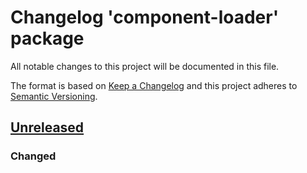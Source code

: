 # Changelog 'component-loader' package

All notable changes to this project will be documented in this file.

The format is based on [Keep a Changelog](http://keepachangelog.com/en/1.0.0/)
and this project adheres to [Semantic Versioning](http://semver.org/spec/v2.0.0.html).

## [Unreleased]

### Changed


<!--- ## [0.0.1] - 2018-07-31 -->

[Unreleased]: https://github.com/angular-package/angular-package/compare/core
<!--- [0.0.1]:  -->


